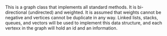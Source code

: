 This is a graph class that implements all standard methods. It is bi-directional (undirected) and weighted. It is assumed that weights cannot be negative and vertices cannot be duplicate in any way. 
Linked lists, stacks, queues, and vectors will be used to implement this data structure, and each vertexx in the graph will hold an id and an information.
